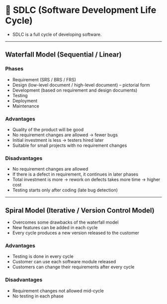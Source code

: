 # 🧩 SDLC (Software Development Life Cycle)

- SDLC is a full cycle of developing software.

---

## Waterfall Model (Sequential / Linear)

### Phases
- Requirement (SRS / BRS / FRS)
- Design (low-level document / high-level document) – pictorial form
- Development (based on requirement and design documents)
- Testing
- Deployment
- Maintenance

### Advantages
- Quality of the product will be good
- No requirement changes are allowed → fewer bugs
- Initial investment is less → testers hired later
- Suitable for small projects with no requirement changes

### Disadvantages
- No requirement changes are allowed
- If there is a defect in requirement, it continues in later phases
- Total investment is more → rework on defects takes more time → higher cost
- Testing starts only after coding (late bug detection)

---

## Spiral Model (Iterative / Version Control Model)
- Overcomes some drawbacks of the waterfall model
- New features can be added in each cycle
- Every cycle produces a new version released to the customer

### Advantages
- Testing is done in every cycle
- Customer can use each software module released
- Customers can change their requirements after every cycle

### Disadvantages
- Requirement changes not allowed mid-cycle
- No testing in each phase

